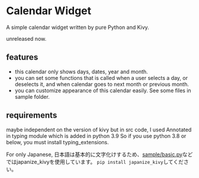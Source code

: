 # Calendar Widget

A simple calendar widget written by pure Python and Kivy.

unreleased now.

## features

- this calendar only shows days, dates, year and month.
- you can set some functions that is called when a user selects a day, or deselects it, and when calendar goes to next month or previous month.
- you can customize appearance of this calendar easily. See some files in sample folder.



## requirements

maybe independent on the version of kivy
but in src code, I used Annotated in typing module which is added in python 3.9
So if you use python 3.8 or below, you must install typing_extensions.

For only Japanese,
日本語は基本的に文字化けするため、[sample/basic.py](sample/basic.py)などではjapanize_kivyを使用しています。
`pip install japanize_kivy`してください。
